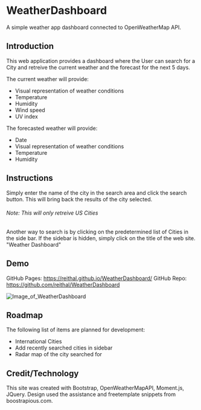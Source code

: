 # WeatherDashboard
A simple weather app dashboard connected to OpenWeatherMap API.

## Introduction

This web application provides a dashboard where the User can search for a City and retreive the current weather and the forecast for the next 5 days.

The current weather will provide:

* Visual representation of weather conditions
* Temperature
* Humidity
* Wind speed
* UV index
  
The forecasted weather will provide:

* Date
* Visual representation of weather conditions
* Temperature
* Humidity

## Instructions

Simply enter the name of the city in the search area and click the search button. This will bring back the results of the city selected.

###### _Note: This will only retreive US Cities_

Another way to search is by clicking on the predetermined list of Cities in the side bar. If the sidebar is hidden, simply click on the title of the web site. "Weather Dashboard"

## Demo

GitHub Pages: <https://reithal.github.io/WeatherDashboard/>
GitHub Repo:  <https://github.com/reithal/WeatherDashboard>

![Image_of_WeatherDashboard](https://reithal.github.io/WeatherDashboard/assets/images/Demo.png)

## Roadmap

The following list of items are planned for development:

* International Cities
* Add recently searched cities in sidebar
* Radar map of the city searched for

## Credit/Technology

This site was created with Bootstrap, OpenWeatherMapAPI, Moment.js, JQuery.
Design used the assistance and freetemplate snippets from boostrapious.com.
